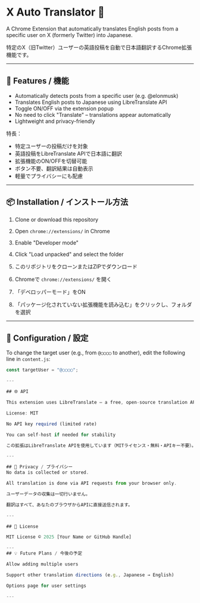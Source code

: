 # X Auto Translator 🚀

A Chrome Extension that automatically translates English posts from a specific user on X (formerly Twitter) into Japanese.

特定のX（旧Twitter）ユーザーの英語投稿を自動で日本語翻訳するChrome拡張機能です。

---

## 🧩 Features / 機能

- Automatically detects posts from a specific user (e.g. @elonmusk)
- Translates English posts to Japanese using LibreTranslate API
- Toggle ON/OFF via the extension popup
- No need to click "Translate" – translations appear automatically
- Lightweight and privacy-friendly

特長：
- 特定ユーザーの投稿だけを対象
- 英語投稿をLibreTranslate APIで日本語に翻訳
- 拡張機能のON/OFFを切替可能
- ボタン不要、翻訳結果は自動表示
- 軽量でプライバシーにも配慮

---

## 📦 Installation / インストール方法

1. Clone or download this repository
2. Open `chrome://extensions/` in Chrome
3. Enable "Developer mode"
4. Click "Load unpacked" and select the folder

1. このリポジトリをクローンまたはZIPでダウンロード  
2. Chromeで `chrome://extensions/` を開く  
3. 「デベロッパーモード」をON  
4. 「パッケージ化されていない拡張機能を読み込む」をクリックし、フォルダを選択

---

## 🔧 Configuration / 設定

To change the target user (e.g., from `@◯◯◯◯` to another), edit the following line in `content.js`:

```js
const targetUser = "@◯◯◯◯"; 

---

## 🌐 API

This extension uses LibreTranslate – a free, open-source translation API.

License: MIT

No API key required (limited rate)

You can self-host if needed for stability

この拡張はLibreTranslate APIを使用しています（MITライセンス・無料・APIキー不要）。

---

## 🔐 Privacy / プライバシー
No data is collected or stored.

All translation is done via API requests from your browser only.

ユーザーデータの収集は一切行いません。

翻訳はすべて、あなたのブラウザからAPIに直接送信されます。

---

## 📄 License

MIT License © 2025 [Your Name or GitHub Handle]

---  
## 💡 Future Plans / 今後の予定

Allow adding multiple users

Support other translation directions (e.g., Japanese → English)

Options page for user settings

---  




